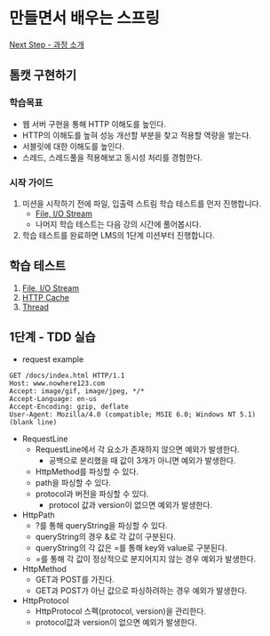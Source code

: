 # 만들면서 배우는 스프링
[Next Step - 과정 소개](https://edu.nextstep.camp/c/4YUvqn9V)

## 톰캣 구현하기

### 학습목표
- 웹 서버 구현을 통해 HTTP 이해도를 높인다.
- HTTP의 이해도를 높혀 성능 개선할 부분을 찾고 적용할 역량을 쌓는다.
- 서블릿에 대한 이해도를 높인다.
- 스레드, 스레드풀을 적용해보고 동시성 처리를 경험한다.

### 시작 가이드
1. 미션을 시작하기 전에 파일, 입출력 스트림 학습 테스트를 먼저 진행합니다.
   - [File, I/O Stream](study/src/test/java/study)
   - 나머지 학습 테스트는 다음 강의 시간에 풀어봅시다.
2. 학습 테스트를 완료하면 LMS의 1단계 미션부터 진행합니다.

## 학습 테스트
1. [File, I/O Stream](study/src/test/java/study)
2. [HTTP Cache](study/src/test/java/cache)
3. [Thread](study/src/test/java/thread)

## 1단계 - TDD 실습
- request example
```http request
GET /docs/index.html HTTP/1.1
Host: www.nowhere123.com
Accept: image/gif, image/jpeg, */*
Accept-Language: en-us
Accept-Encoding: gzip, deflate
User-Agent: Mozilla/4.0 (compatible; MSIE 6.0; Windows NT 5.1)
(blank line)
```

- RequestLine
  - RequestLine에서 각 요소가 존재하지 않으면 예외가 발생한다.
    - 공백으로 분리했을 때 값이 3개가 아니면 예외가 발생한다.
  - HttpMethod를 파싱할 수 있다.
  - path을 파싱할 수 있다.
  - protocol과 버전을 파싱할 수 있다.
    - protocol 값과 version이 없으면 예외가 발생한다.
- HttpPath
  - ?를 통해 queryString을 파싱할 수 있다.
  - queryString의 경우 &로 각 값이 구분된다.
  - queryString의 각 값은 =를 통해 key와 value로 구분된다.
  - =를 통해 각 값이 정상적으로 분지어지지 않는 경우 예외가 발생한다.
- HttpMethod
  - GET과 POST를 가진다.
  - GET과 POST가 아닌 값으로 파싱하려하는 경우 예외가 발생한다.
- HttpProtocol
  - HttpProtocol 스펙(protocol, version)을 관리한다. 
  - protocol값과 version이 없으면 예외가 발생한다.